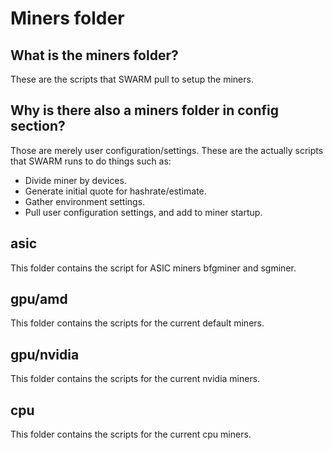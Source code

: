 # Miners folder

## What is the miners folder?

These are the scripts that SWARM pull to setup the miners.

## Why is there also a miners folder in config section?

Those are merely user configuration/settings. These are the actually scripts
that SWARM runs to do things such as:
* Divide miner by devices.
* Generate initial quote for hashrate/estimate.
* Gather environment settings.
* Pull user configuration settings, and add to miner startup.

## asic

This folder contains the script for ASIC miners bfgminer and sgminer.

## gpu/amd

This folder contains the scripts for the current default miners.

## gpu/nvidia

This folder contains the scripts for the current nvidia miners.

## cpu

This folder contains the scripts for the current cpu miners.

